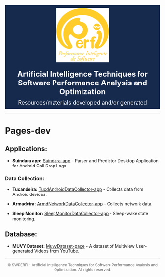 <style>
    /* Estilo para o cabeçalho */
    .header {
        background-color: #162a4d; /* Azul escuro */
        padding: 10px 0; /* Espaçamento em cima e embaixo */
        text-align: center;
    }
    
    .header img {
        max-width: 170px; /* Limitar a largura da imagem */
        margin-bottom: 15px; /* Espaçamento abaixo da imagem */
    }

    .header .title {
        color: #fff;
        font-size: 24px;
        font-weight: bold;
        margin-top: 5px;
    }
    .header .subtitle {
        color: #fff;
        font-size: 18px;
        margin-top: 10px;
    }
    
    .footer {
        text-align: center;
        font-size: 12px;
        color: #666;
        margin-top: 50px;
    }
</style>

<!-- Cabeçalho com logo e fundo azul -->
<div class="header">
    <img src="PERFI-amarela.png" alt="SWPERFI Logo" >
    <div class="title">Artificial Intelligence Techniques for Software Performance Analysis and Optimization</div>
    <div class="subtitle">Resources/materials developed and/or generated</div>
</div>

--- 

# Pages-dev
  

## Applications:

* **Suindara app:** [Suindara-app](https://swperfi-project.github.io/Pages-dev/Suindara-app/) - Parser and Predictor Desktop Application for Android Call Drop Logs

### Data Collection:

* **Tucandeira:** [TucdAndroidDataCollector-app](http://swperfi-project.github.io/Pages-dev/TucdAndroidDataCollector-app/) - Collects data from Android devices.

* **Armadeira:** [ArmdNetworkDataCollector-app](http://swperfi-project.github.io/Pages-dev/ArmdNetworkDataCollector-app/) - Collects network data.

* **Sleep Monitor:** [SleepMonitorDataCollector-app](https://swperfi-project.github.io/Pages-dev/SleepMonitorDataCollector-app/) - Sleep-wake state monitoring.



  

## Database:

* **MUVY Dataset:** [MuvyDataset-page](https://swperfi-project.github.io/Pages-dev/MuvyDataset-page/) - A dataset of Multiview User-generated Videos from YouTube.


<!-- Rodapé -->
<hr>
<div style="text-align: center; font-size: 12px; color: #666;">
    <p>© SWPERFI - Artificial Intelligence Techniques for Software Performance Analysis and Optimization. All rights reserved.</p>
</div>